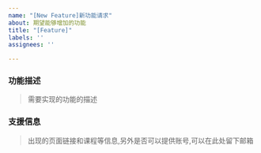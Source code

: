 ```yaml
---
name: "[New Feature]新功能请求"
about: 期望能够增加的功能
title: "[Feature]"
labels: ''
assignees: ''

---
```


### 功能描述
> 需要实现的功能的描述

### 支援信息
> 出现的页面链接和课程等信息,另外是否可以提供账号,可以在此处留下邮箱
